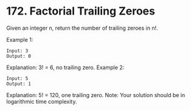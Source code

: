 # 172. Factorial Trailing Zeroes

Given an integer n, return the number of trailing zeroes in n!.

Example 1:

```text
Input: 3
Output: 0
```

Explanation: 3! = 6, no trailing zero.
Example 2:

```text
Input: 5
Output: 1
```

Explanation: 5! = 120, one trailing zero.
Note: Your solution should be in logarithmic time complexity.